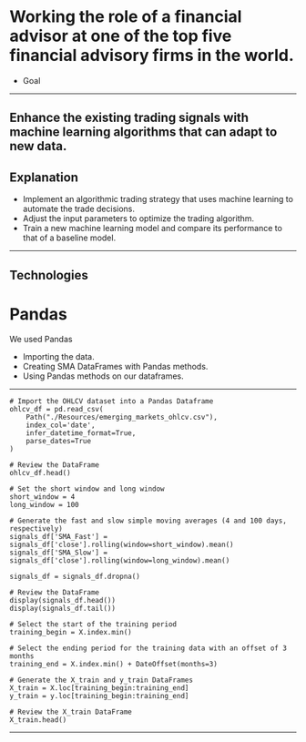 # Working the role of a financial advisor at one of the top five financial advisory firms in the world. 

* Goal
------

Enhance the existing trading signals with machine learning algorithms that can adapt to new data.
------

## Explanation
* Implement an algorithmic trading strategy that uses machine learning to automate the trade decisions.
* Adjust the input parameters to optimize the trading algorithm.
* Train a new machine learning model and compare its performance to that of a baseline model.
------

## Technologies 
# Pandas
We used Pandas

* Importing the data.
* Creating SMA DataFrames with Pandas methods.
* Using Pandas methods on our dataframes.
------
```
# Import the OHLCV dataset into a Pandas Dataframe
ohlcv_df = pd.read_csv(
    Path("./Resources/emerging_markets_ohlcv.csv"), 
    index_col='date', 
    infer_datetime_format=True, 
    parse_dates=True
)

# Review the DataFrame
ohlcv_df.head()

# Set the short window and long window
short_window = 4
long_window = 100

# Generate the fast and slow simple moving averages (4 and 100 days, respectively)
signals_df['SMA_Fast'] = signals_df['close'].rolling(window=short_window).mean()
signals_df['SMA_Slow'] = signals_df['close'].rolling(window=long_window).mean()

signals_df = signals_df.dropna()

# Review the DataFrame
display(signals_df.head())
display(signals_df.tail())

# Select the start of the training period
training_begin = X.index.min()

# Select the ending period for the training data with an offset of 3 months
training_end = X.index.min() + DateOffset(months=3)

# Generate the X_train and y_train DataFrames
X_train = X.loc[training_begin:training_end]
y_train = y.loc[training_begin:training_end]

# Review the X_train DataFrame
X_train.head()
```

------
```
